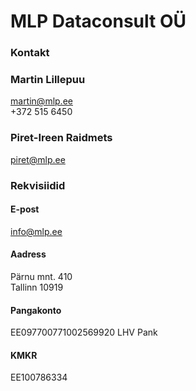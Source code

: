 # MLP Dataconsult OÜ

### Kontakt

### Martin Lillepuu
martin@mlp.ee<br>
+372 515 6450

### Piret-Ireen Raidmets
piret@mlp.ee

### Rekvisiidid
#### E-post
info@mlp.ee

#### Aadress
Pärnu mnt. 410<br>
Tallinn 10919

#### Pangakonto
EE097700771002569920 LHV Pank

#### KMKR
EE100786334
